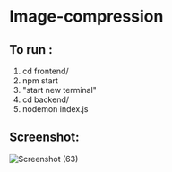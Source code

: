 # Image-compression

## To run :
1. cd frontend/
2.    npm start
3. "start new terminal"
4. cd backend/
5.    nodemon index.js
   
## Screenshot: 
![Screenshot (63)](https://user-images.githubusercontent.com/31277910/123528047-43109a00-d702-11eb-9973-9f40807f2551.png)
